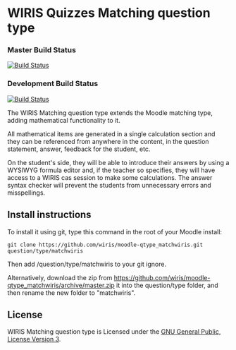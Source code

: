 # WIRIS Quizzes Matching question type
### Master Build Status
[![Build Status](https://travis-ci.org/wiris/moodle-qtype_matchwiris.svg?branch=master)](https://travis-ci.org/wiris/moodle-qtype_matchwiris)
### Development Build Status
[![Build Status](https://travis-ci.org/wiris/moodle-qtype_matchwiris.svg?branch=development)](https://travis-ci.org/wiris/moodle-qtype_matchwiris)

The WIRIS Matching question type extends the Moodle matching type, adding mathematical functionality to it.

All mathematical items are generated in a single calculation section and they can be referenced from anywhere in the content, in the question statement, answer, feedback for the student, etc.

On the student's side, they will be able to introduce their answers by using a WYSIWYG formula editor and, if the teacher so specifies, they will have access to a WIRIS cas session to make some calculations. The answer syntax checker will prevent the students from unnecessary errors and misspellings.

## Install instructions
To install it using git, type this command in the root of your Moodle install:
```
git clone https://github.com/wiris/moodle-qtype_matchwiris.git question/type/matchwiris
```
Then add /question/type/matchwiris to your git ignore.

Alternatively, download the zip from <https://github.com/wiris/moodle-qtype_matchwiris/archive/master.zip> it into the question/type folder, and then rename the new folder to "matchwiris".


## License


WIRIS Matching question type is Licensed under the [GNU General Public, License Version 3](https://www.gnu.org/licenses/gpl-3.0.en.html).
